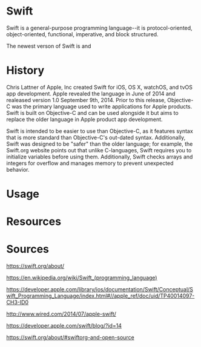# Swift

Swift is a general-purpose programming language--it is protocol-oriented, object-oriented, functional, imperative, and block structured.

The newest verson of Swift is and

# History

Chris Lattner of Apple, Inc created Swift for iOS, OS X, watchOS, and tvOS app development. Apple revealed the language in June of 2014 and realeased version 1.0 September 9th, 2014. Prior to this release, Objective-C was the primary language used to write applications for Apple products. Swift is built on Objective-C and can be used alongside it but aims to replace the older language in Apple product app development.

Swift is intended to be easier to use than Objective-C, as it features syntax that is more standard than Objective-C's out-dated syntax. Additionally, Swift was designed to be "safer" than the older language; for example, the Swift.org website points out that unlike C-languages, Swift requires you to initialize variables before using them. Additionally, Swift checks arrays and integers for overflow and manages memory to prevent unexpected behavior.


# Usage


# Resources


# Sources
https://swift.org/about/

https://en.wikipedia.org/wiki/Swift_(programming_language)

https://developer.apple.com/library/ios/documentation/Swift/Conceptual/Swift_Programming_Language/index.html#//apple_ref/doc/uid/TP40014097-CH3-ID0

http://www.wired.com/2014/07/apple-swift/

https://developer.apple.com/swift/blog/?id=14

https://swift.org/about/#swiftorg-and-open-source



